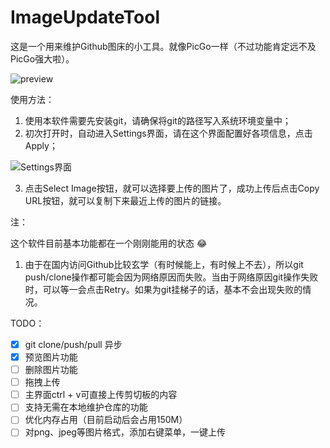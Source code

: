 # ImageUpdateTool

这是一个用来维护Github图床的小工具。就像PicGo一样（不过功能肯定远不及PicGo强大啦）。

![preview](https://cdn.jsdelivr.net/gh/FcAYH/Images/2023/02/06/8d07ea9290936d18f3e30704f9062bb0.png)

使用方法：

1. 使用本软件需要先安装git，请确保将git的路径写入系统环境变量中；
2. 初次打开时，自动进入Settings界面，请在这个界面配置好各项信息，点击Apply；

![Settings界面](https://cdn.jsdelivr.net/gh/FcAYH/Images/2023/02/13/0deb8559103b0e8b891fd85dd52d39fe.png)

3. 点击Select Image按钮，就可以选择要上传的图片了，成功上传后点击Copy URL按钮，就可以复制下来最近上传的图片的链接。

注：

这个软件目前基本功能都在一个刚刚能用的状态 :joy:

1. 由于在国内访问Github比较玄学（有时候能上，有时候上不去），所以git push/clone操作都可能会因为网络原因而失败。当由于网络原因git操作失败时，可以等一会点击Retry。如果为git挂梯子的话，基本不会出现失败的情况。

TODO：

- [x] git clone/push/pull 异步  
- [x] 预览图片功能
- [ ] 删除图片功能
- [ ] 拖拽上传
- [ ] 主界面ctrl + v可直接上传剪切板的内容
- [ ] 支持无需在本地维护仓库的功能
- [ ] 优化内存占用（目前启动后会占用150M）
- [ ] 对png、jpeg等图片格式，添加右键菜单，一键上传
